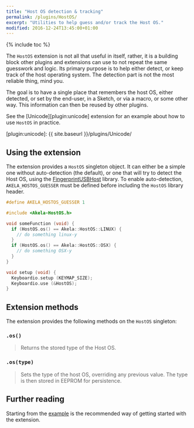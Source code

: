 ```yaml
---
title: "Host OS detection & tracking"
permalink: /plugins/HostOS/
excerpt: "Utilities to help guess and/or track the Host OS."
modified: 2016-12-24T13:45:00+01:00
---
```


{% include toc %}

The `HostOS` extension is not all that useful in itself, rather, it is a
building block other plugins and extensions can use to not repeat the same
guesswork and logic. Its primary purpose is to help either detect, or keep track
of the host operating system. The detection part is not the most reliable thing,
mind you.

The goal is to have a single place that remembers the host OS, either detected,
or set by the end-user, in a Sketch, or via a macro, or some other way. This
information can then be reused by other plugins.

See the [Unicode][plugin:unicode] extension for an example about how to use
`HostOS` in practice.

 [plugin:unicode]: {{ site.baseurl }}/plugins/Unicode/

## Using the extension

The extension provides a `HostOS` singleton object. It can either be a simple
one without auto-detection (the default), or one that will try to detect the
Host OS, using the [FingerprintUSBHost][fprdetect] library. To enable
auto-detection, `AKELA_HOSTOS_GUESSER` must be defined before including the
`HostOS` library header.

 [fprdetect]: https://github.com/keyboardio/FingerprintUSBHost

```c++
#define AKELA_HOSTOS_GUESSER 1

#include <Akela-HostOS.h>

void someFunction (void) {
  if (HostOS.os() == Akela::HostOS::LINUX) {
    // do something linux-y
  }
  if (HostOS.os() == Akela::HostOS::OSX) {
    // do something OSX-y
  }
}

void setup (void) {
  Keyboardio.setup (KEYMAP_SIZE);
  Keyboardio.use (&HostOS);
}
```

## Extension methods

The extension provides the following methods on the `HostOS` singleton:

### `.os()`

> Returns the stored type of the Host OS.

### `.os(type)`

> Sets the type of the host OS, overriding any previous value. The type is then
> stored in EEPROM for persistence.

## Further reading

Starting from the [example][plugin:example] is the recommended way of getting
started with the extension.

 [plugin:example]: https://github.com/algernon/Akela/blob/master/lib/Akela-HostOS/examples/HostOS/HostOS.ino
